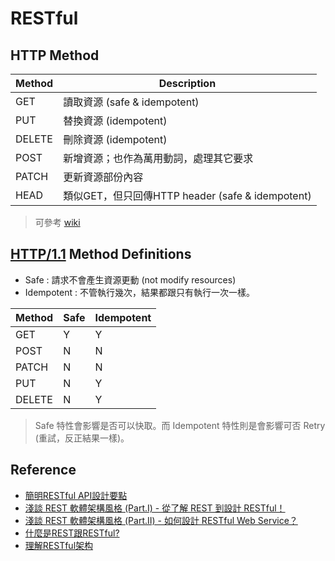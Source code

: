# RESTful

## HTTP Method

| Method | Description |
| ------ | ----------- |
| GET | 讀取資源 (safe & idempotent)|
| PUT | 替換資源 (idempotent) |
| DELETE | 刪除資源 (idempotent) |
| POST | 新增資源；也作為萬用動詞，處理其它要求 |
| PATCH | 更新資源部份內容 |
| HEAD | 類似GET，但只回傳HTTP header (safe & idempotent) |

> 可參考 [wiki](https://en.wikipedia.org/wiki/Hypertext_Transfer_Protocol#Request_methods)

## [HTTP/1.1][] Method Definitions

* Safe : 請求不會產生資源更動 (not modify resources)
* Idempotent : 不管執行幾次，結果都跟只有執行一次一樣。

| Method | Safe | Idempotent |
| ------ | ---- | ---- |
| GET | Y |	Y |
| POST | N | N |
| PATCH |	N |	N |
| PUT |	N | Y |
| DELETE | N | Y |

> Safe 特性會影響是否可以快取。而 Idempotent 特性則是會影響可否 Retry (重試，反正結果一樣)。

## Reference

* [簡明RESTful API設計要點](https://tw.twincl.com/@arthurtw/*641y)
* [淺談 REST 軟體架構風格 (Part.I) - 從了解 REST 到設計 RESTful！](http://blog.toright.com/posts/725)
* [淺談 REST 軟體架構風格 (Part.II) - 如何設計 RESTful Web Service？](http://blog.toright.com/posts/1399)
* [什麼是REST跟RESTful?](https://ihower.tw/blog/archives/1542)
* [理解RESTful架构](http://www.ruanyifeng.com/blog/2011/09/restful.html)

[HTTP/1.1]: https://www.w3.org/Protocols/rfc2616/rfc2616-sec9.html
